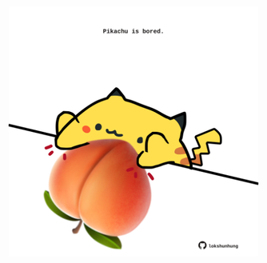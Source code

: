 <!-- built at 06/04/2025, 23:00:30 UTC -->
<p align="center">
  <img width="500" height="500" src="./ReadmeImage.svg">
</p>
